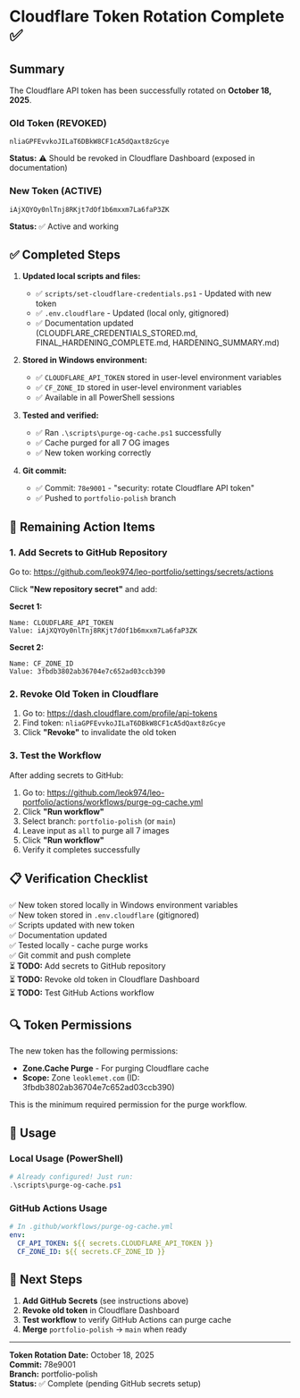 # Cloudflare Token Rotation Complete ✅

## Summary

The Cloudflare API token has been successfully rotated on **October 18, 2025**.

### Old Token (REVOKED)
```
nliaGPFEvvkoJILaT6DBkW8CF1cA5dQaxt8zGcye
```
**Status:** ⚠️ Should be revoked in Cloudflare Dashboard (exposed in documentation)

### New Token (ACTIVE)
```
iAjXQYOy0nlTnj8RKjt7dOf1b6mxxm7La6faP3ZK
```
**Status:** ✅ Active and working

## ✅ Completed Steps

1. **Updated local scripts and files:**
   - ✅ `scripts/set-cloudflare-credentials.ps1` - Updated with new token
   - ✅ `.env.cloudflare` - Updated (local only, gitignored)
   - ✅ Documentation updated (CLOUDFLARE_CREDENTIALS_STORED.md, FINAL_HARDENING_COMPLETE.md, HARDENING_SUMMARY.md)

2. **Stored in Windows environment:**
   - ✅ `CLOUDFLARE_API_TOKEN` stored in user-level environment variables
   - ✅ `CF_ZONE_ID` stored in user-level environment variables
   - ✅ Available in all PowerShell sessions

3. **Tested and verified:**
   - ✅ Ran `.\scripts\purge-og-cache.ps1` successfully
   - ✅ Cache purged for all 7 OG images
   - ✅ New token working correctly

4. **Git commit:**
   - ✅ Commit: `78e9001` - "security: rotate Cloudflare API token"
   - ✅ Pushed to `portfolio-polish` branch

## 🔐 Remaining Action Items

### 1. Add Secrets to GitHub Repository

Go to: https://github.com/leok974/leo-portfolio/settings/secrets/actions

Click **"New repository secret"** and add:

**Secret 1:**
```
Name: CLOUDFLARE_API_TOKEN
Value: iAjXQYOy0nlTnj8RKjt7dOf1b6mxxm7La6faP3ZK
```

**Secret 2:**
```
Name: CF_ZONE_ID
Value: 3fbdb3802ab36704e7c652ad03ccb390
```

### 2. Revoke Old Token in Cloudflare

1. Go to: https://dash.cloudflare.com/profile/api-tokens
2. Find token: `nliaGPFEvvkoJILaT6DBkW8CF1cA5dQaxt8zGcye`
3. Click **"Revoke"** to invalidate the old token

### 3. Test the Workflow

After adding secrets to GitHub:

1. Go to: https://github.com/leok974/leo-portfolio/actions/workflows/purge-og-cache.yml
2. Click **"Run workflow"**
3. Select branch: `portfolio-polish` (or `main`)
4. Leave input as `all` to purge all 7 images
5. Click **"Run workflow"**
6. Verify it completes successfully

## 📋 Verification Checklist

✅ New token stored locally in Windows environment variables  
✅ New token stored in `.env.cloudflare` (gitignored)  
✅ Scripts updated with new token  
✅ Documentation updated  
✅ Tested locally - cache purge works  
✅ Git commit and push complete  
⏳ **TODO:** Add secrets to GitHub repository  
⏳ **TODO:** Revoke old token in Cloudflare Dashboard  
⏳ **TODO:** Test GitHub Actions workflow  

## 🔍 Token Permissions

The new token has the following permissions:
- **Zone.Cache Purge** - For purging Cloudflare cache
- **Scope:** Zone `leoklemet.com` (ID: 3fbdb3802ab36704e7c652ad03ccb390)

This is the minimum required permission for the purge workflow.

## 📝 Usage

### Local Usage (PowerShell)
```powershell
# Already configured! Just run:
.\scripts\purge-og-cache.ps1
```

### GitHub Actions Usage
```yaml
# In .github/workflows/purge-og-cache.yml
env:
  CF_API_TOKEN: ${{ secrets.CLOUDFLARE_API_TOKEN }}
  CF_ZONE_ID: ${{ secrets.CF_ZONE_ID }}
```

## 🎯 Next Steps

1. **Add GitHub Secrets** (see instructions above)
2. **Revoke old token** in Cloudflare Dashboard
3. **Test workflow** to verify GitHub Actions can purge cache
4. **Merge** `portfolio-polish` → `main` when ready

---

**Token Rotation Date:** October 18, 2025  
**Commit:** 78e9001  
**Branch:** portfolio-polish  
**Status:** ✅ Complete (pending GitHub secrets setup)
